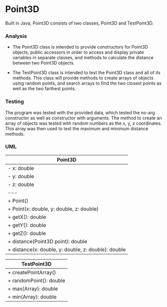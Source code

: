 # Point3D

Built in Java, Point3D consists of two classes, Point3D and TestPoint3D. 

### Analysis

- The Point3D class is intended to provide constructors for Point3D objects, public accessors in order to access and display private variables in separate classes, and methods to calculate the distance between two Point3D objects.

- The TestPoint3D class is intended to test the Point3D class and all of its methods. This class will provide methods to create arrays of objects using random points, and search arrays to find the two closest points as well as the two farthest points. 

### Testing 

The program was tested with the provided data, which tested the no-arg constructor as well as constructor with arguments. The method to create an array of objects was tested with random numbers as the x, y, z coordinates. This array was then used to test the maximum and minimum distance methods. 

### UML

| Point3D |
|---|
| - x: double |
| - y: double |
| - z: double |
|---|
| + Point() |
| + Point(x: double, y: double, z: double) |
| + getX(): double |
| + getY(): double |
| + getZ(): double |
| + distance(Point3D point): double |
| + distance(x: double, y: double, z: double): double |

| TestPoint3D |
|---|
| + createPointArray() |
| + randomPoint(): double |
| + max(Array): double |
| + min(Array): double |
